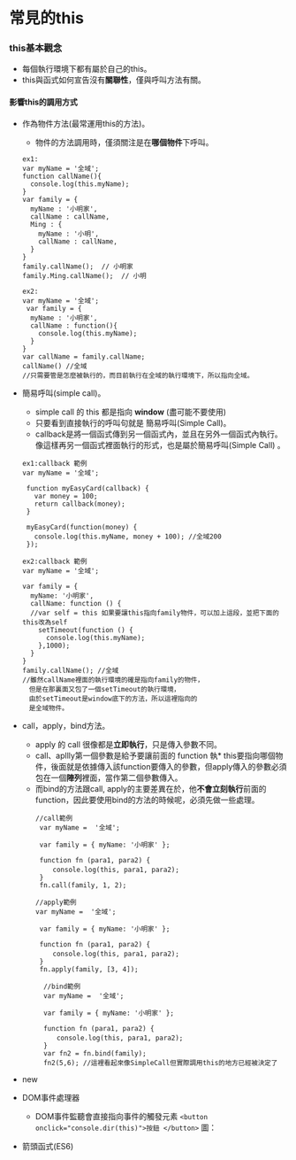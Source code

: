 # 常見的this
### this基本觀念
  * 每個執行環境下都有屬於自己的this。
  * this與函式如何宣告沒有**關聯性**，僅與呼叫方法有關。
#### 影響this的調用方式
* 作為物件方法(最常運用this的方法)。
   *  物件的方法調用時，僅須關注是在**哪個物件**下呼叫。
   ```
   ex1:
   var myName = '全域';
   function callName(){
     console.log(this.myName);
   }   
   var family = {
     myName : '小明家',
     callName : callName,
     Ming : {
       myName : '小明',
       callName : callName,
     }
   }
   family.callName();  // 小明家
   family.Ming.callName();  // 小明
   ``` 
   ```
   ex2:
   var myName = '全域';
    var family = {
     myName : '小明家',
     callName : function(){
       console.log(this.myName);
     }
   }
   var callName = family.callName;
   callName() //全域
   //只需要管是怎麼被執行的，而目前執行在全域的執行環境下，所以指向全域。
   ```
* 簡易呼叫(simple call)。
  * simple call 的 this 都是指向 **window** (盡可能不要使用) 
  * 只要看到直接執行的呼叫句就是 簡易呼叫(Simple Call)。
  * callback是將一個函式傳到另一個函式內，並且在另外一個函式內執行。像這樣再另一個函式裡面執行的形式，也是屬於簡易呼叫(Simple Call) 。
   ```
   ex1:callback 範例
   var myName = '全域';
    
    function myEasyCard(callback) {
      var money = 100;
      return callback(money);
    }
    
    myEasyCard(function(money) {
      console.log(this.myName, money + 100); //全域200
    });
   ```
     ```
   ex2:callback 範例
  var myName = '全域';
  
  var family = {
       myName: '小明家',
       callName: function () {
       //var self = this 如果要讓this指向family物件，可以加上這段，並把下面的this改為self
         setTimeout(function () {
           console.log(this.myName);
         },1000);
       }
   }
  family.callName(); //全域
  //雖然callName裡面的執行環境的確是指向family的物件，
  　但是在那裏面又包了一個setTimeout的執行環境，
  　由於setTimeout是window底下的方法，所以這裡指向的
  　是全域物件。
   ```
   
* call，apply，bind方法。
  * apply 的 call 很像都是**立即執行**，只是傳入參數不同。
  * call、apllly第一個參數是給予要讓前面的 function 執* this要指向哪個物件，後面就是依據傳入該function要傳入的參數，但apply傳入的參數必須包在一個**陣列**裡面，當作第二個參數傳入。
  * 而bind的方法跟call, apply的主要差異在於，他**不會立刻執行**前面的 function，因此要使用bind的方法的時候呢，必須先做一些處理。
     ```
     //call範例
      var myName =  '全域'; 
      
      var family = { myName: '小明家' }; 
      
      function fn (para1, para2) { 
      　　console.log(this, para1, para2); 
      }
      fn.call(family, 1, 2); 
      ```
     ```
     //apply範例
     var myName =  '全域'; 
      
      var family = { myName: '小明家' }; 
      
      function fn (para1, para2) { 
      　　console.log(this, para1, para2); 
      }
      fn.apply(family, [3, 4]); 
      ```
    ```
      //bind範例
      var myName =  '全域'; 
      
      var family = { myName: '小明家' }; 
      
      function fn (para1, para2) { 
      　　console.log(this, para1, para2); 
      }
      var fn2 = fn.bind(family); 
      fn2(5,6); //這裡看起來像SimpleCall但實際調用this的地方已經被決定了
    ```
* new
* DOM事件處理器
  * DOM事件監聽會直接指向事件的觸發元素 
     `<button onclick="console.dir(this)">按鈕 </button>`
     圖：
* 箭頭函式(ES6)
